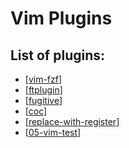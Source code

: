 Vim Plugins
===

List of plugins:
---

- [[vim-fzf]]
- [[ftplugin]]
- [[fugitive]]
- [[coc]]
- [[replace-with-register]]
- [[05-vim-test]]

[//begin]: # "Autogenerated link references for markdown compatibility"
[vim-fzf]: vim-fzf.md "fzf.vim"
[ftplugin]: ftplugin.md "ftplugin"
[fugitive]: fugitive.md "Fugitive"
[coc]: coc/coc.md "coc.nvim"
[replace-with-register]: replace-with-register.md "Replace With Register"
[05-vim-test]: 05-vim-test.md "Vim Test"
[//end]: # "Autogenerated link references"
